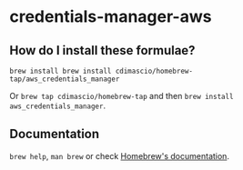 # credentials-manager-aws

## How do I install these formulae?
`brew install brew install cdimascio/homebrew-tap/aws_credentials_manager`

Or `brew tap cdimascio/homebrew-tap` and then `brew install aws_credentials_manager`.

## Documentation
`brew help`, `man brew` or check [Homebrew's documentation](https://docs.brew.sh).
